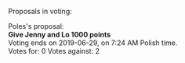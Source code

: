 Proposals in voting:

Poles's proposal:  
**Give Jenny and Lo 1000 points**  
Voting ends on 2019-06-29, on 7:24 AM Polish time.  
Votes for: 0
Votes against: 2
